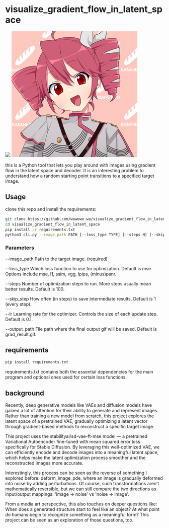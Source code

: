 # visualize_gradient_flow_in_latent_space

<img src="ex/teto_500.gif" width="400">


<img src="ex/teto.png" width="400">


this is a Python tool that lets you play around with images using gradient flow in the latent space and decoder.
It is an interesting problem to understand how a random starting point transitions to a specified target image.

## Usage

clone this repo and install the requirements:

```bash
git clone https://github.com/wowowo-wo/visualize_gradient_flow_in_latent_space
cd visualize_gradient_flow_in_latent_space
pip install -r requirements.txt
python3 cli.py --image_path PATH [--loss_type TYPE] [--steps N] [--skip_step N] [--lr LR] [--output_path PATH]
```

### Parameters

--image_path
Path to the target image. (required)

--loss_type
Which loss function to use for optimization. Default is mse. Options include mse, l1, ssim, vgg, lpips, (minus)psnr.

--steps
Number of optimization steps to run. More steps usually mean better results. Default is 100.

--skip_step
How often (in steps) to save intermediate results. Default is 1 (every step).

--lr
Learning rate for the optimizer. Controls the size of each update step. Default is 0.1.

--output_path
File path where the final output gif will be saved. Default is grad_result.gif.

## requirements

```bash
pip install requirements.txt
```

requirements.txt contains both the essential dependencies for the main program and optional ones used for certain loss functions.

## background

Recently, deep generative models like VAEs and diffusion models have gained a lot of attention for their ability to generate and represent images. Rather than training a new model from scratch, this project explores the latent space of a pretrained VAE, gradually optimizing a latent vector through gradient-based methods to reconstruct a specific target image.

This project uses the stabilityai/sd-vae-ft-mse model — a pretrained Variational Autoencoder fine-tuned with mean squared error loss specifically for Stable Diffusion. By leveraging this well-optimized VAE, we can efficiently encode and decode images into a meaningful latent space, which helps make the latent optimization process smoother and the reconstructed images more accurate.

Interestingly, this process can be seen as the reverse of something I explored before: deform_image_pde, where an image is gradually deformed into noise by adding perturbations.  Of course, such transformations aren’t mathematically reversible, but we can still compare the two directions as input/output mappings: 'image → noise' vs 'noise → image'.

From a media art perspective, this also touches on deeper questions like: When does a generated structure start to feel like an object? At what point do humans begin to recognize something as a meaningful form? This project can be seen as an exploration of those questions, too.






